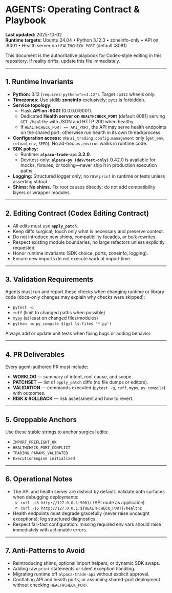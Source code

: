 # AGENTS: Operating Contract & Playbook

**Last updated:** 2025-10-02  
**Runtime targets:** Ubuntu 24.04 • Python 3.12.3 • zoneinfo-only • API on :9001 • Health server on `HEALTHCHECK_PORT` (default :8081)

This document is the authoritative playbook for Codex-style editing in this repository. If reality drifts, update this file immediately.

---

## 1. Runtime Invariants
- **Python:** 3.12 (`requires-python=">=3.12"`). Target `cp312` wheels only.
- **Timezones:** Use stdlib **zoneinfo** exclusively; `pytz` is forbidden.
- **Service topology:**
  - Flask **API on :9001** (0.0.0.0:9001).
  - Dedicated **Health server on `HEALTHCHECK_PORT`** (default 8081) serving `GET /healthz` with JSON and HTTP 200 when healthy.
  - If `HEALTHCHECK_PORT == API_PORT`, the API may serve health endpoints on the shared port; otherwise run health in its own thread/process.
- **Configuration access:** via `ai_trading.config.management` only (`get_env`, `reload_env`, `SEED`). No ad-hoc `os.environ` walks in runtime code.
- **SDK policy:**
  - Runtime: **`alpaca-trade-api` 3.2.0**.
  - Dev/test-only: **`alpaca-py (dev/test-only)`** 0.42.0 is available for mocks, fixtures, or tooling—never ship it in production execution paths.
- **Logging:** Structured logger only; no raw `print` in runtime or tests unless asserting stdout.
- **Shims:** **No shims.** Fix root causes directly; do not add compatibility layers or wrapper modules.

---

## 2. Editing Contract (Codex Editing Contract)
- All edits must use **`apply_patch`**.
- Keep diffs surgical; touch only what is necessary and preserve context.
- Do not introduce new shims, compatibility facades, or bulk rewrites.
- Respect existing module boundaries; no large refactors unless explicitly requested.
- Honor runtime invariants (SDK choice, ports, zoneinfo, logging).
- Ensure new imports do not execute work at import time.

---

## 3. Validation Requirements
Agents must run and report these checks when changing runtime or library code (docs-only changes may explain why checks were skipped):
- `pytest -q`
- `ruff` (limit to changed paths when possible)
- `mypy` (at least on changed files/modules)
- `python -m py_compile $(git ls-files '*.py')`

Always add or update unit tests when fixing bugs or adding behavior.

---

## 4. PR Deliverables
Every agent-authored PR must include:
- **WORKLOG** — summary of intent, root cause, and scope.
- **PATCHSET** — list of `apply_patch` diffs (no file dumps or editors).
- **VALIDATION** — commands executed (`pytest -q`, `ruff`, `mypy`, `py_compile`) with outcomes.
- **RISK & ROLLBACK** — risk assessment and how to revert.

---

## 5. Greppable Anchors
Use these stable strings to anchor surgical edits:
- `IMPORT_PREFLIGHT_OK`
- `HEALTHCHECK_PORT_CONFLICT`
- `TRADING_PARAMS_VALIDATED`
- `ExecutionEngine initialized`

---

## 6. Operational Notes
- The API and health server are distinct by default. Validate both surfaces when debugging deployments:
  - `curl -sS http://127.0.0.1:9001/` (API route as applicable)
  - `curl -sS http://127.0.0.1:${HEALTHCHECK_PORT}/healthz`
- Health endpoints must degrade gracefully (never raise uncaught exceptions); log structured diagnostics.
- Respect fail-fast configuration: missing required env vars should raise immediately with actionable errors.

---

## 7. Anti-Patterns to Avoid
- Reintroducing shims, optional import helpers, or dynamic SDK swaps.
- Adding raw `print` statements or silent exception handling.
- Migrating runtime off `alpaca-trade-api` without explicit approval.
- Conflating API and health ports, or assuming shared-port deployment without checking `HEALTHCHECK_PORT`.

